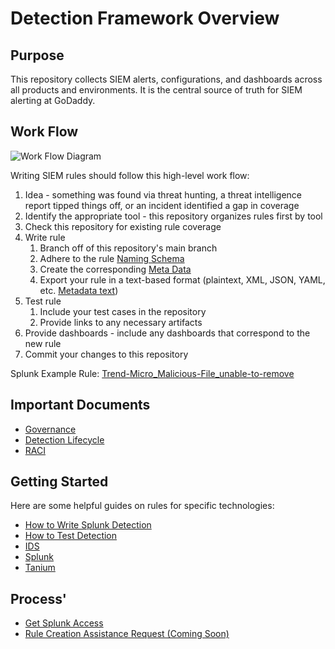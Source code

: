 # Detection Framework Overview

## Purpose

This repository collects SIEM alerts, configurations, and dashboards across all products and environments.
It is the central source of truth for SIEM alerting at GoDaddy.

## Work Flow

![Work Flow Diagram](https://github.com/gdcorp-infosec/siem-documentation/blob/main/workflow.png)

Writing SIEM rules should follow this high-level work flow:

1. Idea - something was found via threat hunting, a threat intelligence report tipped things off, or an incident identified a gap in coverage
2. Identify the appropriate tool - this repository organizes rules first by tool
3. Check this repository for existing rule coverage
4. Write rule 
   1. Branch off of this repository's main branch
   2. Adhere to the rule [Naming Schema](https://github.com/gdcorp-infosec/siem-documentation/tree/main/alerts/detections#naming) 
   3. Create the corresponding [Meta Data ](https://github.com/gdcorp-infosec/siem-documentation/tree/main/alerts/detections#metadata)    
   4. Export your rule in a text-based format (plaintext, XML, JSON, YAML, etc. [Metadata text](https://github.com/gdcorp-infosec/siem-documentation/blob/main/alerts/templates/metadata.json))
6. Test rule
   1. Include your test cases in the repository
   2. Provide links to any necessary artifacts
7. Provide dashboards - include any dashboards that correspond to the new rule
8. Commit your changes to this repository

Splunk Example Rule: [Trend-Micro_Malicious-File_unable-to-remove](https://github.com/gdcorp-infosec/siem-documentation/tree/main/alerts/detections/splunk/Trend-Micro_Malicious-File_unable-to-remove)

## Important Documents
* [Governance](https://github.com/gdcorp-infosec/security-detections-framework/blob/main/documentation/Governance-security_detections_framework.md)
* [Detection Lifecycle](https://github.com/gdcorp-infosec/security-detections-framework/blob/main/documentation/Detection_Lifecycle_Framework.md)
* [RACI](https://github.com/gdcorp-infosec/security-detections-framework/blob/main/documentation/RACI.md)

## Getting Started

Here are some helpful guides on rules for specific technologies:
* [How to Write Splunk Detection](https://github.com/gdcorp-infosec/security-detections-framework/blob/main/documentation/How_to_Create_a_Splunk_Alert.md) 
* [How to Test Detection](https://github.com/gdcorp-infosec/security-detections-framework/blob/main/documentation/Detection_Testing.md)
* [IDS](https://github.secureserver.net/infosec-network/ids-sensor-rules)
* [Splunk](https://docs.splunk.com/Documentation/Splunk/8.2.0/Alert/Aboutalerts)
* [Tanium](https://docs.tanium.com/detect/detect/authoring_signals.html)

## Process'
* [Get Splunk Access](https://x.co/getsplunk)
* [Rule Creation Assistance Request (Coming Soon)](https://jira.godaddy.com/browse/ATLSNADMIN-8989)

